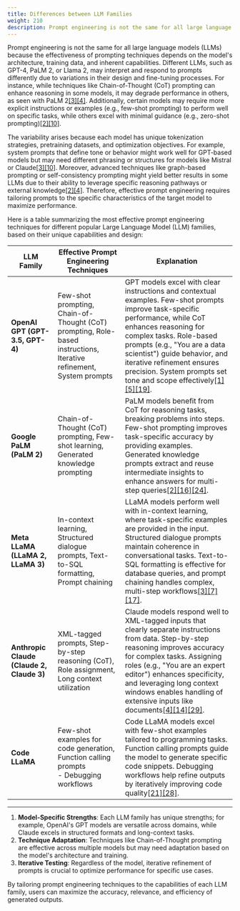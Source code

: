 ```yaml
---
title: Differences between LLM Families
weight: 210
description: Prompt engineering is not the same for all large language models (LLMs) because the effectiveness of prompting techniques depends on the model's architecture, training data, and inherent capabilities.
---
```

Prompt engineering is not the same for all large language models (LLMs) because the effectiveness of prompting techniques depends on the model's architecture, training data, and inherent capabilities. Different LLMs, such as GPT-4, PaLM 2, or Llama 2, may interpret and respond to prompts differently due to variations in their design and fine-tuning processes. For instance, while techniques like Chain-of-Thought (CoT) prompting can enhance reasoning in some models, it may degrade performance in others, as seen with PaLM 2<a href="https://www.reddit.com/r/PromptEngineering/comments/1bz2kc7/different_models_require_very_different_prompt/" target="_blank"><a href="https://www.llama.com/docs/how-to-guides/prompting/" target="_blank">[3]</a></a><a href="https://www.k2view.com/blog/prompt-engineering-techniques/" target="_blank"><a href="https://www.vellum.ai/blog/prompt-engineering-tips-for-claude" target="_blank">[4]</a></a>. Additionally, certain models may require more explicit instructions or examples (e.g., few-shot prompting) to perform well on specific tasks, while others excel with minimal guidance (e.g., zero-shot prompting)<a href="https://www.acorn.io/resources/learning-center/prompt-engineering/" target="_blank"><a href="https://blog.gopenai.com/fundamental-prompt-engineering-guide-with-vertex-ai-palm-api-c9f307413d85?gi=109a3468ce4f" target="_blank">[2]</a></a><a href="https://www.ombulabs.com/blog/prompt-engineering-techniques-part-1.html" target="_blank"><a href="https://www.mercity.ai/blog-post/advanced-prompt-engineering-techniques" target="_blank">[10]</a></a>.

The variability arises because each model has unique tokenization strategies, pretraining datasets, and optimization objectives. For example, system prompts that define tone or behavior might work well for GPT-based models but may need different phrasing or structures for models like Mistral or Claude<a href="https://www.reddit.com/r/PromptEngineering/comments/1bz2kc7/different_models_require_very_different_prompt/" target="_blank"><a href="https://www.llama.com/docs/how-to-guides/prompting/" target="_blank">[3]</a></a><a href="https://www.ombulabs.com/blog/prompt-engineering-techniques-part-1.html" target="_blank"><a href="https://www.mercity.ai/blog-post/advanced-prompt-engineering-techniques" target="_blank">[10]</a></a>. Moreover, advanced techniques like graph-based prompting or self-consistency prompting might yield better results in some LLMs due to their ability to leverage specific reasoning pathways or external knowledge<a href="https://www.acorn.io/resources/learning-center/prompt-engineering/" target="_blank"><a href="https://blog.gopenai.com/fundamental-prompt-engineering-guide-with-vertex-ai-palm-api-c9f307413d85?gi=109a3468ce4f" target="_blank">[2]</a></a><a href="https://www.k2view.com/blog/prompt-engineering-techniques/" target="_blank"><a href="https://www.vellum.ai/blog/prompt-engineering-tips-for-claude" target="_blank">[4]</a></a>. Therefore, effective prompt engineering requires tailoring prompts to the specific characteristics of the target model to maximize performance.

<!-- **Citations**
- <a href="https://masterofcode.com/blog/the-ultimate-guide-to-gpt-prompt-engineering" target="_blank">[1]</a> https://pmc.ncbi.nlm.nih.gov/articles/PMC10879172/
- <a href="https://blog.gopenai.com/fundamental-prompt-engineering-guide-with-vertex-ai-palm-api-c9f307413d85?gi=109a3468ce4f" target="_blank">[2]</a> https://www.acorn.io/resources/learning-center/prompt-engineering/
- <a href="https://www.llama.com/docs/how-to-guides/prompting/" target="_blank">[3]</a> https://www.reddit.com/r/PromptEngineering/comments/1bz2kc7/different_models_require_very_different_prompt/
- <a href="https://www.vellum.ai/blog/prompt-engineering-tips-for-claude" target="_blank">[4]</a> https://www.k2view.com/blog/prompt-engineering-techniques/
- <a href="https://www.datacamp.com/tutorial/a-beginners-guide-to-chatgpt-prompt-engineering" target="_blank">[5]</a> https://nexla.com/ai-infrastructure/prompt-engineering-vs-fine-tuning/
- <a href="https://open.ocolearnok.org/aibusinessapplications/chapter/prompt-engineering-for-large-language-models/" target="_blank">[6]</a> https://papers.ssrn.com/sol3/papers.cfm?abstract_id=4504303
- <a href="https://aws.amazon.com/blogs/machine-learning/best-practices-for-prompt-engineering-with-meta-llama-3-for-text-to-sql-use-cases/" target="_blank">[7]</a> https://arxiv.org/html/2407.12994v1
- <a href="https://aws.amazon.com/blogs/machine-learning/prompt-engineering-techniques-and-best-practices-learn-by-doing-with-anthropics-claude-3-on-amazon-bedrock/" target="_blank">[8]</a> https://www.promptingguide.ai
- <a href="https://learn.microsoft.com/zh-cn/Azure/ai-services/openai/concepts/prompt-engineering" target="_blank">[9]</a> https://developer.nvidia.com/blog/an-introduction-to-large-language-models-prompt-engineering-and-p-tuning/
- <a href="https://www.mercity.ai/blog-post/advanced-prompt-engineering-techniques" target="_blank">[10]</a> https://www.ombulabs.com/blog/prompt-engineering-techniques-part-1.html
- <a href="https://www.reddit.com/r/ChatGPT/comments/12aobpp/maximizing_prompt_effectiveness_techniques_for/" target="_blank">[11]</a> https://github.blog/ai-and-ml/generative-ai/prompt-engineering-guide-generative-ai-llms/
- <a href="https://www.k2view.com/blog/prompt-engineering-techniques/" target="_blank">[12]</a> https://www.linkedin.com/pulse/art-science-prompt-engineering-across-multiple-llms-reuven-cohen-zebcc
- <a href="https://www.deeplearning.ai/short-courses/prompt-engineering-with-llama-2/" target="_blank">[13]</a> https://www.latentview.com/blog/a-guide-to-prompt-engineering-in-large-language-models/
- <a href="https://docs.anthropic.com/en/docs/build-with-claude/prompt-engineering/overview" target="_blank">[14]</a> https://platform.openai.com/docs/guides/prompt-engineering -->



Here is a table summarizing the most effective prompt engineering techniques for different popular Large Language Model (LLM) families, based on their unique capabilities and design:

| **LLM Family** | **Effective Prompt Engineering Techniques** | **Explanation** |
|-----------------------|---------------------------------------------------------------------------------------------------------------------------------------------|-------------------------------------------------------------------------------------------------------------------------------------------------------------------------------------------------------------------------------------------------------------------------------------------------------------------------------------------------|
| **OpenAI GPT (GPT-3.5, GPT-4)** | Few-shot prompting, Chain-of-Thought (CoT) prompting, Role-based instructions, Iterative refinement, System prompts | GPT models excel with clear instructions and contextual examples. Few-shot prompts improve task-specific performance, while CoT enhances reasoning for complex tasks. Role-based prompts (e.g., "You are a data scientist") guide behavior, and iterative refinement ensures precision. System prompts set tone and scope effectively<a href="https://masterofcode.com/blog/the-ultimate-guide-to-gpt-prompt-engineering" target="_blank">[1]</a><a href="https://www.datacamp.com/tutorial/a-beginners-guide-to-chatgpt-prompt-engineering" target="_blank">[5]</a><a href="https://help.openai.com/en/articles/6654000-best-practices-for-prompt-engineering-with-the-openai-api" target="_blank">[19]</a>. |
| **Google PaLM (PaLM 2)**        | Chain-of-Thought (CoT) prompting, Few-shot learning, Generated knowledge prompting                                       | PaLM models benefit from CoT for reasoning tasks, breaking problems into steps. Few-shot prompting improves task-specific accuracy by providing examples. Generated knowledge prompts extract and reuse intermediate insights to enhance answers for multi-step queries<a href="https://blog.gopenai.com/fundamental-prompt-engineering-guide-with-vertex-ai-palm-api-c9f307413d85?gi=109a3468ce4f" target="_blank">[2]</a><a href="https://www.youtube.com/watch?v=ou_RisUyHKI" target="_blank">[16]</a><a href="https://cloud.google.com/blog/products/application-development/five-best-practices-for-prompt-engineering?hl=en" target="_blank">[24]</a>.                                                              |
| **Meta LLaMA (LLaMA 2, LLaMA 3)** | In-context learning, Structured dialogue prompts, Text-to-SQL formatting, Prompt chaining                                                              | LLaMA models perform well with in-context learning, where task-specific examples are provided in the input. Structured dialogue prompts maintain coherence in conversational tasks. Text-to-SQL formatting is effective for database queries, and prompt chaining handles complex, multi-step workflows<a href="https://www.llama.com/docs/how-to-guides/prompting/" target="_blank">[3]</a><a href="https://aws.amazon.com/blogs/machine-learning/best-practices-for-prompt-engineering-with-meta-llama-3-for-text-to-sql-use-cases/" target="_blank">[7]</a><a href="https://www.youtube.com/watch?v=zsSQicZp_8o" target="_blank">[17]</a>.                              |
| **Anthropic Claude (Claude 2, Claude 3)** | XML-tagged prompts, Step-by-step reasoning (CoT), Role assignment, Long context utilization                                                       | Claude models respond well to XML-tagged inputs that clearly separate instructions from data. Step-by-step reasoning improves accuracy for complex tasks. Assigning roles (e.g., "You are an expert editor") enhances specificity, and leveraging long context windows enables handling of extensive inputs like documents<a href="https://www.vellum.ai/blog/prompt-engineering-tips-for-claude" target="_blank">[4]</a><a href="https://docs.anthropic.com/en/docs/build-with-claude/prompt-engineering/overview" target="_blank">[14]</a><a href="https://creatoreconomy.so/p/claude-7-advanced-ai-prompting-tips" target="_blank">[29]</a>.           |
| **Code LLaMA**        | Few-shot examples for code generation, Function calling prompts<br>- Debugging workflows                                              | Code LLaMA models excel with few-shot examples tailored to programming tasks. Function calling prompts guide the model to generate specific code snippets. Debugging workflows help refine outputs by iteratively improving code quality<a href="https://www.promptingguide.ai/models/code-llama" target="_blank">[21]</a><a href="https://github.com/ksm26/Prompt-Engineering-with-Llama-2" target="_blank">[28]</a>. |

---

1. **Model-Specific Strengths**: Each LLM family has unique strengths; for example, OpenAI's GPT models are versatile across domains, while Claude excels in structured formats and long-context tasks.
2. **Technique Adaptation**: Techniques like Chain-of-Thought prompting are effective across multiple models but may need adaptation based on the model's architecture and training.
3. **Iterative Testing**: Regardless of the model, iterative refinement of prompts is crucial to optimize performance for specific use cases.

By tailoring prompt engineering techniques to the capabilities of each LLM family, users can maximize the accuracy, relevance, and efficiency of generated outputs.

<!-- **Citations**
- [1] https://masterofcode.com/blog/the-ultimate-guide-to-gpt-prompt-engineering
- [2] https://blog.gopenai.com/fundamental-prompt-engineering-guide-with-vertex-ai-palm-api-c9f307413d85?gi=109a3468ce4f
- [3] https://www.llama.com/docs/how-to-guides/prompting/
- [4] https://www.vellum.ai/blog/prompt-engineering-tips-for-claude
- [5] https://www.datacamp.com/tutorial/a-beginners-guide-to-chatgpt-prompt-engineering
- [6] https://open.ocolearnok.org/aibusinessapplications/chapter/prompt-engineering-for-large-language-models/
- [7] https://aws.amazon.com/blogs/machine-learning/best-practices-for-prompt-engineering-with-meta-llama-3-for-text-to-sql-use-cases/
- [8] https://aws.amazon.com/blogs/machine-learning/prompt-engineering-techniques-and-best-practices-learn-by-doing-with-anthropics-claude-3-on-amazon-bedrock/
- [9] https://learn.microsoft.com/zh-cn/Azure/ai-services/openai/concepts/prompt-engineering
- [10] https://www.mercity.ai/blog-post/advanced-prompt-engineering-techniques
- [11] https://www.reddit.com/r/ChatGPT/comments/12aobpp/maximizing_prompt_effectiveness_techniques_for/
- [12] https://www.k2view.com/blog/prompt-engineering-techniques/
- [13] https://www.deeplearning.ai/short-courses/prompt-engineering-with-llama-2/
- [14] https://docs.anthropic.com/en/docs/build-with-claude/prompt-engineering/overview
- [15] https://community.ipfire.org/t/how-to-prompt-gpt-models-to-create-effective-tutorials/10024
- [16] https://www.youtube.com/watch?v=ou_RisUyHKI
- [17] https://www.youtube.com/watch?v=zsSQicZp_8o
- [18] https://www.reddit.com/r/ClaudeAI/comments/1gds696/the_only_prompt_you_need/
- [19] https://help.openai.com/en/articles/6654000-best-practices-for-prompt-engineering-with-the-openai-api
- [20] https://www.promptingguide.ai
- [21] https://www.promptingguide.ai/models/code-llama
- [22] https://blog.mlq.ai/prompt-engineering-claude-metaprompt/
- [23] https://www.reddit.com/r/GPT3/comments/10hmtpa/prompt_engineering_tips_for_better_code/
- [24] https://cloud.google.com/blog/products/application-development/five-best-practices-for-prompt-engineering?hl=en
- [25] https://www.reddit.com/r/ClaudeAI/comments/1exy6re/the_people_who_are_having_amazing_results_with/
- [26] https://platform.openai.com/docs/guides/prompt-engineering
- [27] https://www.linkedin.com/pulse/5-key-prompt-engineering-techniques-using-claude-julien-coupez-r59ne
- [28] https://github.com/ksm26/Prompt-Engineering-with-Llama-2
- [29] https://creatoreconomy.so/p/claude-7-advanced-ai-prompting-tips
-->
